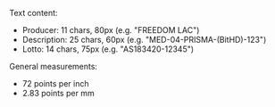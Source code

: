 Text content:

- Producer: 11 chars, 80px (e.g. "FREEDOM LAC")
- Description: 25 chars, 60px (e.g. "MED-04-PRISMA-(BitHD)-123")
- Lotto: 14 chars, 75px (e.g. "AS183420-12345")

General measurements:

- 72 points per inch
- 2.83 points per mm
